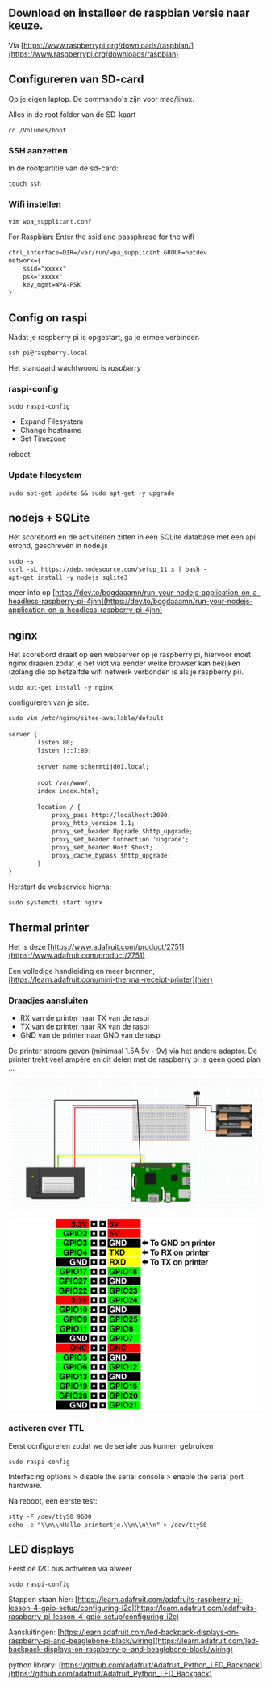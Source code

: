 ## Download en installeer de raspbian versie naar keuze.

Via [https://www.raspberrypi.org/downloads/raspbian/](https://www.raspberrypi.org/downloads/raspbian)

## Configureren van SD-card

Op je eigen laptop. 
De commando's zijn voor mac/linux.

Alles in de root folder van de SD-kaart

```
cd /Volumes/boot
```

### SSH aanzetten

In de rootpartitie van de sd-card:

```
touch ssh
```

### Wifi instellen

```
vim wpa_supplicant.conf
```

For Raspbian:
Enter the ssid and passphrase for the wifi

```
ctrl_interface=DIR=/var/run/wpa_supplicant GROUP=netdev
network={
    ssid="xxxxx"
    psk="xxxxx"
    key_mgmt=WPA-PSK
}
```

## Config on raspi

Nadat je raspberry pi is opgestart, ga je ermee verbinden

```
ssh pi@raspberry.local
```

Het standaard wachtwoord is *raspberry*

### raspi-config

```
sudo raspi-config
```

- Expand Filesystem
- Change hostname
- Set Timezone

reboot

### Update filesystem

```
sudo apt-get update && sudo apt-get -y upgrade
```

## nodejs + SQLite

Het scorebord en de activiteiten zitten in een SQLite database met een api errond, geschreven in node.js

```
sudo -s
curl -sL https://deb.nodesource.com/setup_11.x | bash -
apt-get install -y nodejs sqlite3
```

meer info op [https://dev.to/bogdaaamn/run-your-nodejs-application-on-a-headless-raspberry-pi-4jnn](https://dev.to/bogdaaamn/run-your-nodejs-application-on-a-headless-raspberry-pi-4jnn)

## nginx

Het scorebord draait op een webserver op je raspberry pi, hiervoor moet nginx draaien zodat je het vlot via eender welke browser kan bekijken (zolang die op hetzelfde wifi netwerk verbonden is als je raspberry pi).

```
sudo apt-get install -y nginx
```

configureren van je site:

```
sudo vim /etc/nginx/sites-available/default

server {
        listen 80;
        listen [::]:80;

        server_name schermtijd01.local;

        root /var/www/;
        index index.html;

        location / {
            proxy_pass http://localhost:3000;
            proxy_http_version 1.1;
            proxy_set_header Upgrade $http_upgrade;
            proxy_set_header Connection 'upgrade';
            proxy_set_header Host $host;
            proxy_cache_bypass $http_upgrade;
        }
}
```

Herstart de webservice hierna:

```
sudo systemctl start nginx

```

## Thermal printer

Het is deze [https://www.adafruit.com/product/2751](https://www.adafruit.com/product/2751)

Een volledige handleiding en meer bronnen, [https://learn.adafruit.com/mini-thermal-receipt-printer](hier)

### Draadjes aansluiten

- RX van de printer naar TX van de raspi
- TX van de printer naar RX van de raspi
- GND van de printer naar GND van de raspi

De printer stroom geven (minimaal 1.5A 5v - 9v) via het andere adaptor. De printer trekt veel ampère en dit delen met de raspberry pi is geen goed plan ...

![](connection_schematics.png)

![](raspberry_pi_gpio-diagram.png)

### activeren over TTL

Eerst configureren zodat we de seriale bus kunnen gebruiken

```
sudo raspi-config
```

Interfacing options > disable the serial console > enable the serial port hardware.

Na reboot, een eerste test:

```
stty -F /dev/ttyS0 9600
echo -e "\\n\\nHallo printertje.\\n\\n\\n" > /dev/ttyS0
```

## LED displays

Eerst de I2C bus activeren via alweer

```
sudo raspi-config
```

Stappen staan hier:
[https://learn.adafruit.com/adafruits-raspberry-pi-lesson-4-gpio-setup/configuring-i2c](https://learn.adafruit.com/adafruits-raspberry-pi-lesson-4-gpio-setup/configuring-i2c)

Aansluitingen:
[https://learn.adafruit.com/led-backpack-displays-on-raspberry-pi-and-beaglebone-black/wiring](https://learn.adafruit.com/led-backpack-displays-on-raspberry-pi-and-beaglebone-black/wiring)

python library:
[https://github.com/adafruit/Adafruit_Python_LED_Backpack](https://github.com/adafruit/Adafruit_Python_LED_Backpack)
